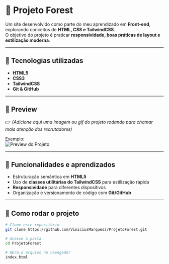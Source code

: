 # 🌳 Projeto Forest

Um site desenvolvido como parte do meu aprendizado em **Front-end**, explorando conceitos de **HTML, CSS e TailwindCSS**.  
O objetivo do projeto é praticar **responsividade, boas práticas de layout e estilização moderna**.

---

## 🚀 Tecnologias utilizadas
- **HTML5**
- **CSS3**
- **TailwindCSS**
- **Git & GitHub**

---

## 📸 Preview
👉 *(Adicione aqui uma imagem ou gif do projeto rodando para chamar mais atenção dos recrutadores)*  

Exemplo:  
![Preview do Projeto](./imagens/preview.png)

---

## 🔧 Funcionalidades e aprendizados
- Estruturação semântica em **HTML5**  
- Uso de **classes utilitárias do TailwindCSS** para estilização rápida  
- **Responsividade** para diferentes dispositivos  
- Organização e versionamento de código com **Git/GitHub**  

---

## 📂 Como rodar o projeto
```bash
# Clone este repositório
git clone https://github.com/ViniciusMarquesz/ProjetoForest.git

# Acesse a pasta
cd ProjetoForest

# Abra o arquivo no navegador
index.html
